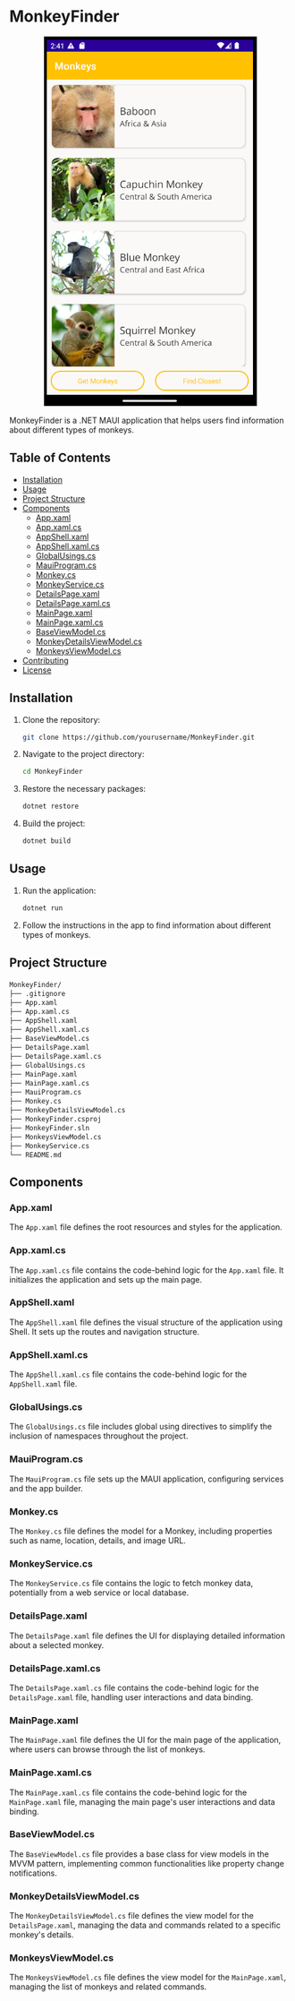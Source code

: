 # MonkeyFinder

<div align="center">
	<img src="./HomePage.png">
</div>

MonkeyFinder is a .NET MAUI application that helps users find information about different types of monkeys.

## Table of Contents
- [Installation](#installation)
- [Usage](#usage)
- [Project Structure](#project-structure)
- [Components](#components)
  - [App.xaml](#appxaml)
  - [App.xaml.cs](#appxamlcs)
  - [AppShell.xaml](#appshellxaml)
  - [AppShell.xaml.cs](#appshellxamlcs)
  - [GlobalUsings.cs](#globalusingscs)
  - [MauiProgram.cs](#mauiprogramcs)
  - [Monkey.cs](#monkeycs)
  - [MonkeyService.cs](#monkeyservicecs)
  - [DetailsPage.xaml](#detailspagexaml)
  - [DetailsPage.xaml.cs](#detailspagexamlcs)
  - [MainPage.xaml](#mainpagexaml)
  - [MainPage.xaml.cs](#mainpagexamlcs)
  - [BaseViewModel.cs](#baseviewmodelcs)
  - [MonkeyDetailsViewModel.cs](#monkeydetailsviewmodelcs)
  - [MonkeysViewModel.cs](#monkeysviewmodelcs)
- [Contributing](#contributing)
- [License](#license)

## Installation

1. Clone the repository:
    ```bash
    git clone https://github.com/yourusername/MonkeyFinder.git
    ```
2. Navigate to the project directory:
    ```bash
    cd MonkeyFinder
    ```
3. Restore the necessary packages:
    ```bash
    dotnet restore
    ```
4. Build the project:
    ```bash
    dotnet build
    ```

## Usage

1. Run the application:
    ```bash
    dotnet run
    ```
2. Follow the instructions in the app to find information about different types of monkeys.

## Project Structure

```plaintext
MonkeyFinder/
├── .gitignore
├── App.xaml
├── App.xaml.cs
├── AppShell.xaml
├── AppShell.xaml.cs
├── BaseViewModel.cs
├── DetailsPage.xaml
├── DetailsPage.xaml.cs
├── GlobalUsings.cs
├── MainPage.xaml
├── MainPage.xaml.cs
├── MauiProgram.cs
├── Monkey.cs
├── MonkeyDetailsViewModel.cs
├── MonkeyFinder.csproj
├── MonkeyFinder.sln
├── MonkeysViewModel.cs
├── MonkeyService.cs
└── README.md
```
## Components

### App.xaml
The `App.xaml` file defines the root resources and styles for the application.

### App.xaml.cs
The `App.xaml.cs` file contains the code-behind logic for the `App.xaml` file. It initializes the application and sets up the main page.

### AppShell.xaml
The `AppShell.xaml` file defines the visual structure of the application using Shell. It sets up the routes and navigation structure.

### AppShell.xaml.cs
The `AppShell.xaml.cs` file contains the code-behind logic for the `AppShell.xaml` file.

### GlobalUsings.cs
The `GlobalUsings.cs` file includes global using directives to simplify the inclusion of namespaces throughout the project.

### MauiProgram.cs
The `MauiProgram.cs` file sets up the MAUI application, configuring services and the app builder.

### Monkey.cs
The `Monkey.cs` file defines the model for a Monkey, including properties such as name, location, details, and image URL.

### MonkeyService.cs
The `MonkeyService.cs` file contains the logic to fetch monkey data, potentially from a web service or local database.

### DetailsPage.xaml
The `DetailsPage.xaml` file defines the UI for displaying detailed information about a selected monkey.

### DetailsPage.xaml.cs
The `DetailsPage.xaml.cs` file contains the code-behind logic for the `DetailsPage.xaml` file, handling user interactions and data binding.

### MainPage.xaml
The `MainPage.xaml` file defines the UI for the main page of the application, where users can browse through the list of monkeys.

### MainPage.xaml.cs
The `MainPage.xaml.cs` file contains the code-behind logic for the `MainPage.xaml` file, managing the main page's user interactions and data binding.

### BaseViewModel.cs
The `BaseViewModel.cs` file provides a base class for view models in the MVVM pattern, implementing common functionalities like property change notifications.

### MonkeyDetailsViewModel.cs
The `MonkeyDetailsViewModel.cs` file defines the view model for the `DetailsPage.xaml`, managing the data and commands related to a specific monkey's details.

### MonkeysViewModel.cs
The `MonkeysViewModel.cs` file defines the view model for the `MainPage.xaml`, managing the list of monkeys and related commands.
